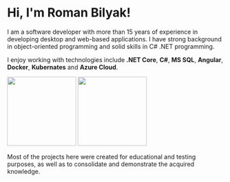 <h1 align="left">
  <strong> Hi, I'm Roman Bilyak!</strong>
</h1>

<p>I am a software developer with more than 15 years of experience in developing desktop and web-based applications. I have strong background in object-oriented programming and solid skills in C# .NET programming.</p>

<p>I enjoy working with technologies include <b>.NET Core</b>, <b>C#</b>, <b>MS SQL</b>, <b>Angular</b>, <b>Docker</b>, <b>Kubernates</b> and <b>Azure Cloud</b>.</p>

<p>
  <img height="160em" src="https://github-readme-stats.vercel.app/api?username=roman-bilyak&stheme=buefy&show_icons=true&hide=issues&custom_title=GitHub's Stats&count_private=true" />
  <img height="160em" src="https://github-readme-stats.vercel.app/api/top-langs/?username=roman-bilyak&theme=buefy&layout=compact&exclude_repo=roman-bilyak&langs_count=10" />
  <img align="right" height="1em" width="1em" src = "https://profile-counter.glitch.me/roman-bilyak/count.svg">
</p>

<p>Most of the projects here were created for educational and testing purposes, as well as to consolidate and demonstrate the acquired knowledge.</p>

<!--https://github.com/anuraghazra/github-readme-stats-->
